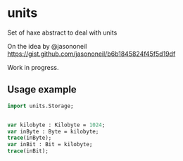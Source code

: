 # units

Set of haxe abstract to deal with units

On the idea by @jasononeil https://gist.github.com/jasononeil/b6b1845824f45f5d19df

Work in progress.

## Usage example

```haxe
import units.Storage;


var kilobyte : Kilobyte = 1024;
var inByte : Byte = kilobyte;
trace(inByte);
var inBit : Bit = kilobyte;
trace(inBit);
```
